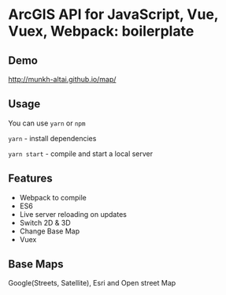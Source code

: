 # ArcGIS API for JavaScript, Vue, Vuex, Webpack: boilerplate

## Demo
http://munkh-altai.github.io/map/

## Usage

You can use `yarn` or `npm`

`yarn` - install dependencies

`yarn start` - compile and start a local server

## Features

- Webpack to compile
- ES6
- Live server reloading on updates
- Switch 2D & 3D
- Change Base Map
- Vuex

## Base Maps
Google(Streets, Satellite), Esri and Open street Map
